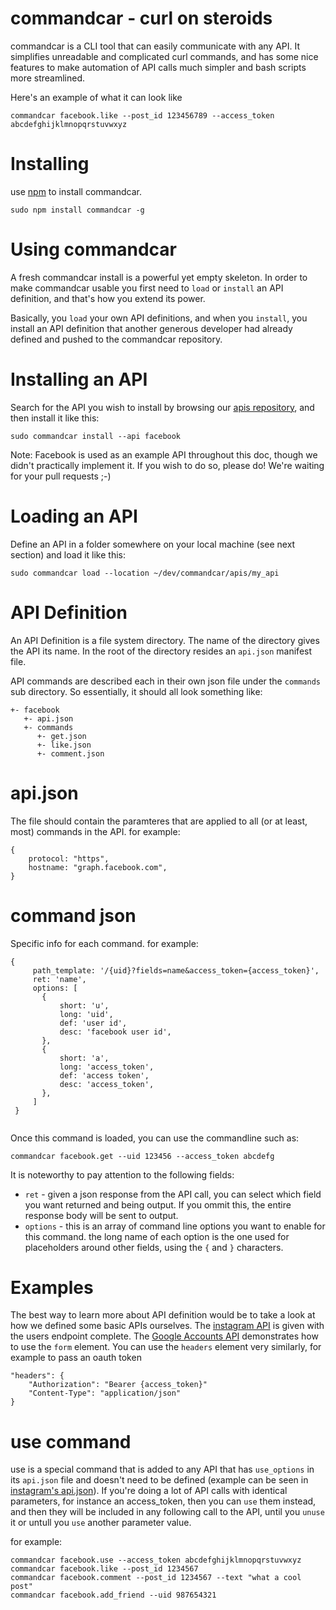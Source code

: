 # commandcar - curl on steroids

commandcar is a CLI tool that can easily communicate with any API. It simplifies unreadable and complicated curl commands, and has some nice features to make automation of API calls much simpler and bash scripts more streamlined.

Here's an example of what it can look like
```
commandcar facebook.like --post_id 123456789 --access_token abcdefghijklmnopqrstuvwxyz 
```

# Installing

use [npm](https://www.npmjs.com/) to install commandcar.

```
sudo npm install commandcar -g
``` 

# Using commandcar

A fresh commandcar install is a powerful yet empty skeleton. In order to make commandcar usable you first need to `load` or `install` an API definition, and that's how you extend its power. 

Basically, you `load` your own API definitions, and when you `install`, you install an API definition that another generous developer had already defined and pushed to the commandcar repository.

# Installing an API

Search for the API you wish to install by browsing our [apis repository](https://github.com/shaharsol/commandcar/tree/master/apis), and then install it like this:

```
sudo commandcar install --api facebook
```

Note: Facebook is used as an example API throughout this doc, though we didn't practically implement it. If you wish to do so, please do! We're waiting for your pull requests ;-) 

# Loading an API

Define an API in a folder somewhere on your local machine (see next section) and load it like this:

```
sudo commandcar load --location ~/dev/commandcar/apis/my_api
```

# API Definition

An API Definition is a file system directory. The name of the directory gives the API its name. In the root of the directory resides an `api.json` manifest file.

API commands are described each in their own json file under the `commands` sub directory. So essentially, it should all look something like:

```
+- facebook
   +- api.json
   +- commands
      +- get.json
      +- like.json
      +- comment.json
```

# api.json

The file should contain the paramteres that are applied to all (or at least, most) commands in the API. for example:

```
{
	protocol: "https",
	hostname: "graph.facebook.com",
}
```

# command json

Specific info for each command. for example:

```
{
	 path_template: '/{uid}?fields=name&access_token={access_token}',
	 ret: 'name',
	 options: [
       {
    	   short: 'u',
    	   long: 'uid',
    	   def: 'user id',
    	   desc: 'facebook user id',
       },
       {
    	   short: 'a',
    	   long: 'access_token',
    	   def: 'access token',
    	   desc: 'access_token',
       },
	 ]
 }
			 
```

Once this command is loaded, you can use the commandline such as:

```
commandcar facebook.get --uid 123456 --access_token abcdefg
```

It is noteworthy to pay attention to the following fields:
* `ret` - given a json response from the API call, you can select which field you want returned and being output. If you ommit this, the entire response body will be sent to output.
* `options` - this is an array of command line options you want to enable for this command. the long name of each option is the one used for placeholders around other fields, using the `{` and `}` characters.   

# Examples

The best way to learn more about API definition would be to take a look at how we defined some basic APIs ourselves. 
The [instagram API](https://github.com/shaharsol/commandcar/tree/master/apis/instagram) is given with the users endpoint complete.
The [Google Accounts API](https://github.com/shaharsol/commandcar/tree/master/apis/google_accounts) demonstrates how to use the `form` element.
You can use the `headers` element very similarly, for example to pass an oauth token
```
"headers": {
	"Authorization": "Bearer {access_token}"
	"Content-Type": "application/json"
}
```

# use command

use is a special command that is added to any API that has `use_options` in its `api.json` file and doesn't need to be defined (example can be seen in [instagram's api.json](https://github.com/tikalk/commandcar/blob/master/apis/instagram/api.json)). If you're doing a lot of API calls with identical parameters, for instance an access_token, then you can `use` them instead, and then they will be included in any following call to the API, until you `unuse` it or untull you `use` another parameter value.

for example:

```
commandcar facebook.use --access_token abcdefghijklmnopqrstuvwxyz
commandcar facebook.like --post_id 1234567
commandcar facebook.comment --post_id 1234567 --text "what a cool post"
commandcar facebook.add_friend --uid 987654321
```

